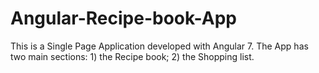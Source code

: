 # Angular-Recipe-book-App
This is a Single Page Application developed with Angular 7. The App has two main sections: 1) the Recipe book; 2) the Shopping list.
